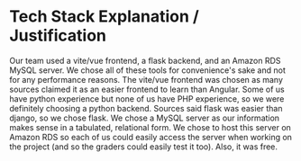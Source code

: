 # Tech Stack Explanation / Justification
Our team used a vite/vue frontend, a flask backend, and an Amazon RDS MySQL server. We chose all of these tools for convenience's sake and not for any performance reasons.
The vite/vue frontend was chosen as many sources claimed it as an easier frontend to learn than Angular.
Some of us have python experience but none of us have PHP experience, so we were definitely choosing a python backend. Sources said flask was easier than django, so we chose flask.
We chose a MySQL server as our information makes sense in a tabulated, relational form. 
We chose to host this server on Amazon RDS so each of us could easily access the server when working on the project (and so the graders could easily test it too). Also, it was free.
